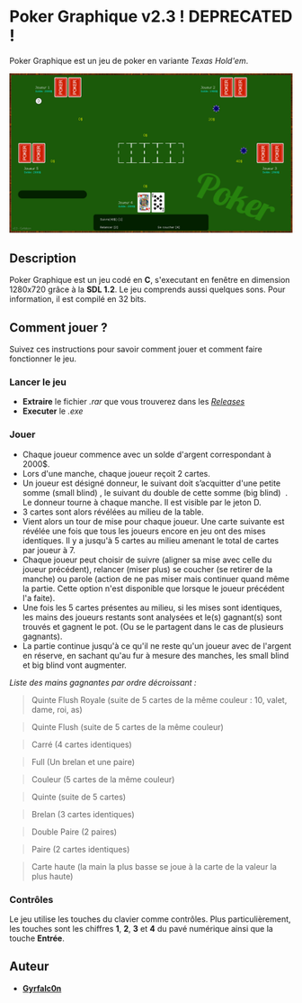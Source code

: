 # Poker Graphique v2.3 ! DEPRECATED !
Poker Graphique est un jeu de poker en variante *Texas Hold'em*.

![Poker Graphique](https://github.com/Gyrfalc0n/Poker/blob/master/poker1.png)
## Description
Poker Graphique est un jeu codé en **C**, s'executant en fenêtre en dimension 1280x720 grâce à la **SDL 1.2**. Le jeu comprends aussi quelques sons. Pour information, il est compilé en 32 bits.

## Comment jouer ?
Suivez ces instructions pour savoir comment jouer et comment faire fonctionner le jeu.
### Lancer le jeu
* **Extraire** le fichier *.rar* que vous trouverez dans les [*Releases*](https://github.com/Gyrfalc0n/Poker/releases)
* **Executer** le *.exe*
### Jouer
* Chaque joueur commence avec un solde d'argent correspondant à 2000$.
* Lors d'une manche, chaque joueur reçoit 2 cartes.
* Un joueur est désigné donneur, le suivant doit s’acquitter d'une petite somme (small blind) , le suivant du double de cette somme (big blind)  . Le donneur tourne à chaque manche. Il est visible par le jeton D.
* 3 cartes sont alors révélées au milieu de la table.
* Vient alors un tour de mise pour chaque joueur. Une carte suivante est révélée une fois que tous les joueurs encore en jeu ont des mises identiques. Il y a jusqu'à 5 cartes au milieu amenant le total de cartes par joueur à 7.
* Chaque joueur peut choisir de suivre (aligner sa mise avec celle du joueur précédent), relancer (miser plus) se coucher (se retirer de la manche) ou parole (action de ne pas miser mais continuer quand même la partie. Cette option n'est disponible que lorsque le joueur précédent l'a faite).
* Une fois les 5 cartes présentes au milieu, si les mises sont identiques, les mains des joueurs restants sont analysées et le(s) gagnant(s) sont trouvés et gagnent le pot. (Ou se le partagent dans le cas de plusieurs gagnants).
* La partie continue jusqu'à ce qu'il ne reste qu'un joueur avec de l'argent en réserve, en sachant qu'au fur à mesure des manches, les small blind et big blind vont augmenter.

*Liste des mains gagnantes par ordre décroissant :*

> Quinte Flush Royale (suite de 5 cartes de la même couleur : 10, valet, dame, roi, as)

> Quinte Flush (suite de 5 cartes de la même couleur)

> Carré (4 cartes identiques)

> Full (Un brelan et une paire)

> Couleur (5 cartes de la même couleur)

> Quinte (suite de 5 cartes)

> Brelan (3 cartes identiques)

> Double Paire (2 paires)

> Paire (2 cartes identiques)

> Carte haute (la main la plus basse se joue à la carte de la valeur la plus haute)

### Contrôles
Le jeu utilise les touches du clavier comme contrôles. Plus particulièrement, les touches sont les chiffres **1**, **2**, **3** et **4** du pavé numérique ainsi que la touche **Entrée**.

## Auteur
* [**Gyrfalc0n**](https://github.com/Gyrfalc0n)

